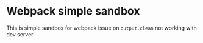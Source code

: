 # Webpack simple sandbox

This is simple sandbox for webpack issue on `output.clean` not working with dev server